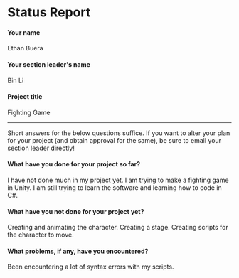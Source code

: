 # Status Report

#### Your name

Ethan Buera

#### Your section leader's name

Bin Li
#### Project title

Fighting Game

***

Short answers for the below questions suffice. If you want to alter your plan for your project (and obtain approval for the same), be sure to email your section leader directly!

#### What have you done for your project so far?

I have not done much in my project yet. I am trying to make a fighting game in Unity. I am still trying to learn the software and learning how to code in C#.

#### What have you not done for your project yet?

Creating and animating the character. Creating a stage. Creating scripts for the character to move.

#### What problems, if any, have you encountered?
Been encountering a lot of syntax errors with my scripts.
